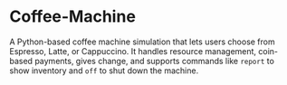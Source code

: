 # Coffee-Machine
A Python-based coffee machine simulation that lets users choose from Espresso, Latte, or Cappuccino. It handles resource management, coin-based payments, gives change, and supports commands like `report` to show inventory and `off` to shut down the machine.
